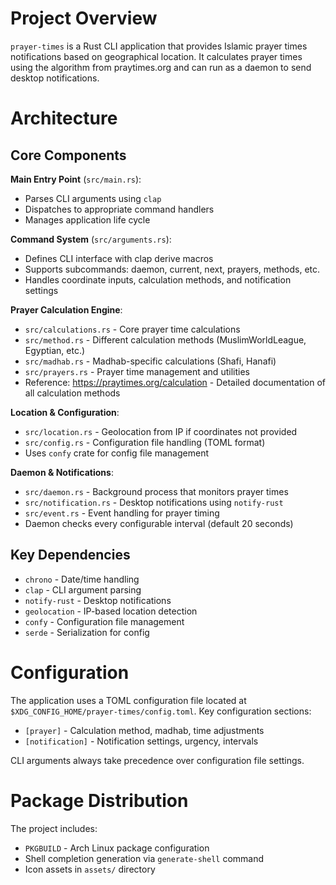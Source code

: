 # Project Overview

`prayer-times` is a Rust CLI application that provides Islamic prayer times notifications based on geographical location. It calculates prayer times using the algorithm from praytimes.org and can run as a daemon to send desktop notifications.

# Architecture

## Core Components

**Main Entry Point** (`src/main.rs`):
- Parses CLI arguments using `clap`
- Dispatches to appropriate command handlers
- Manages application life cycle

**Command System** (`src/arguments.rs`):
- Defines CLI interface with clap derive macros
- Supports subcommands: daemon, current, next, prayers, methods, etc.
- Handles coordinate inputs, calculation methods, and notification settings

**Prayer Calculation Engine**:
- `src/calculations.rs` - Core prayer time calculations
- `src/method.rs` - Different calculation methods (MuslimWorldLeague, Egyptian, etc.)
- `src/madhab.rs` - Madhab-specific calculations (Shafi, Hanafi)
- `src/prayers.rs` - Prayer time management and utilities
- Reference: https://praytimes.org/calculation - Detailed documentation of all calculation methods

**Location & Configuration**:
- `src/location.rs` - Geolocation from IP if coordinates not provided
- `src/config.rs` - Configuration file handling (TOML format)
- Uses `confy` crate for config file management

**Daemon & Notifications**:
- `src/daemon.rs` - Background process that monitors prayer times
- `src/notification.rs` - Desktop notifications using `notify-rust`
- `src/event.rs` - Event handling for prayer timing
- Daemon checks every configurable interval (default 20 seconds)

## Key Dependencies
- `chrono` - Date/time handling
- `clap` - CLI argument parsing
- `notify-rust` - Desktop notifications
- `geolocation` - IP-based location detection
- `confy` - Configuration file management
- `serde` - Serialization for config

# Configuration

The application uses a TOML configuration file located at `$XDG_CONFIG_HOME/prayer-times/config.toml`. Key configuration sections:
- `[prayer]` - Calculation method, madhab, time adjustments
- `[notification]` - Notification settings, urgency, intervals

CLI arguments always take precedence over configuration file settings.

# Package Distribution

The project includes:
- `PKGBUILD` - Arch Linux package configuration
- Shell completion generation via `generate-shell` command
- Icon assets in `assets/` directory